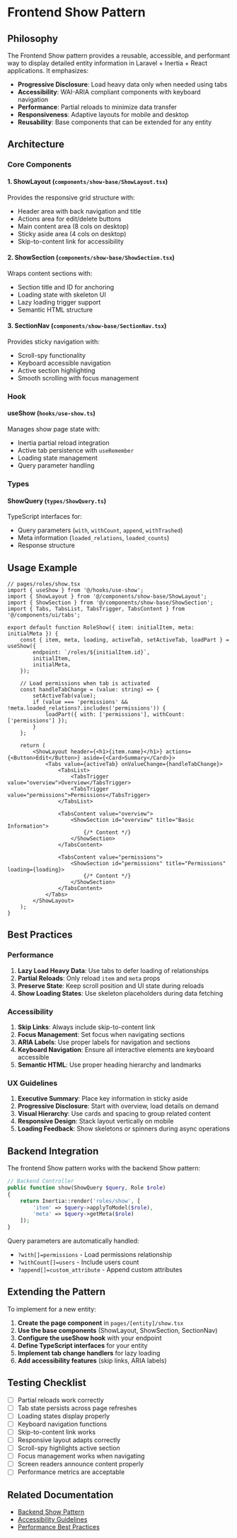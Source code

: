 # Frontend Show Pattern

## Philosophy

The Frontend Show pattern provides a reusable, accessible, and performant way to display detailed entity information in Laravel + Inertia + React applications. It emphasizes:

- **Progressive Disclosure**: Load heavy data only when needed using tabs
- **Accessibility**: WAI-ARIA compliant components with keyboard navigation
- **Performance**: Partial reloads to minimize data transfer
- **Responsiveness**: Adaptive layouts for mobile and desktop
- **Reusability**: Base components that can be extended for any entity

## Architecture

### Core Components

#### 1. ShowLayout (`components/show-base/ShowLayout.tsx`)

Provides the responsive grid structure with:

- Header area with back navigation and title
- Actions area for edit/delete buttons
- Main content area (8 cols on desktop)
- Sticky aside area (4 cols on desktop)
- Skip-to-content link for accessibility

#### 2. ShowSection (`components/show-base/ShowSection.tsx`)

Wraps content sections with:

- Section title and ID for anchoring
- Loading state with skeleton UI
- Lazy loading trigger support
- Semantic HTML structure

#### 3. SectionNav (`components/show-base/SectionNav.tsx`)

Provides sticky navigation with:

- Scroll-spy functionality
- Keyboard accessible navigation
- Active section highlighting
- Smooth scrolling with focus management

### Hook

#### useShow (`hooks/use-show.ts`)

Manages show page state with:

- Inertia partial reload integration
- Active tab persistence with `useRemember`
- Loading state management
- Query parameter handling

### Types

#### ShowQuery (`types/ShowQuery.ts`)

TypeScript interfaces for:

- Query parameters (`with`, `withCount`, `append`, `withTrashed`)
- Meta information (`loaded_relations`, `loaded_counts`)
- Response structure

## Usage Example

```tsx
// pages/roles/show.tsx
import { useShow } from '@/hooks/use-show';
import { ShowLayout } from '@/components/show-base/ShowLayout';
import { ShowSection } from '@/components/show-base/ShowSection';
import { Tabs, TabsList, TabsTrigger, TabsContent } from '@/components/ui/tabs';

export default function RoleShow({ item: initialItem, meta: initialMeta }) {
    const { item, meta, loading, activeTab, setActiveTab, loadPart } = useShow({
        endpoint: `/roles/${initialItem.id}`,
        initialItem,
        initialMeta,
    });

    // Load permissions when tab is activated
    const handleTabChange = (value: string) => {
        setActiveTab(value);
        if (value === 'permissions' && !meta.loaded_relations?.includes('permissions')) {
            loadPart({ with: ['permissions'], withCount: ['permissions'] });
        }
    };

    return (
        <ShowLayout header={<h1>{item.name}</h1>} actions={<Button>Edit</Button>} aside={<Card>Summary</Card>}>
            <Tabs value={activeTab} onValueChange={handleTabChange}>
                <TabsList>
                    <TabsTrigger value="overview">Overview</TabsTrigger>
                    <TabsTrigger value="permissions">Permissions</TabsTrigger>
                </TabsList>

                <TabsContent value="overview">
                    <ShowSection id="overview" title="Basic Information">
                        {/* Content */}
                    </ShowSection>
                </TabsContent>

                <TabsContent value="permissions">
                    <ShowSection id="permissions" title="Permissions" loading={loading}>
                        {/* Content */}
                    </ShowSection>
                </TabsContent>
            </Tabs>
        </ShowLayout>
    );
}
```

## Best Practices

### Performance

1. **Lazy Load Heavy Data**: Use tabs to defer loading of relationships
2. **Partial Reloads**: Only reload `item` and `meta` props
3. **Preserve State**: Keep scroll position and UI state during reloads
4. **Show Loading States**: Use skeleton placeholders during data fetching

### Accessibility

1. **Skip Links**: Always include skip-to-content link
2. **Focus Management**: Set focus when navigating sections
3. **ARIA Labels**: Use proper labels for navigation and sections
4. **Keyboard Navigation**: Ensure all interactive elements are keyboard accessible
5. **Semantic HTML**: Use proper heading hierarchy and landmarks

### UX Guidelines

1. **Executive Summary**: Place key information in sticky aside
2. **Progressive Disclosure**: Start with overview, load details on demand
3. **Visual Hierarchy**: Use cards and spacing to group related content
4. **Responsive Design**: Stack layout vertically on mobile
5. **Loading Feedback**: Show skeletons or spinners during async operations

## Backend Integration

The frontend Show pattern works with the backend Show pattern:

```php
// Backend Controller
public function show(ShowQuery $query, Role $role)
{
    return Inertia::render('roles/show', [
        'item' => $query->applyToModel($role),
        'meta' => $query->getMeta($role)
    ]);
}
```

Query parameters are automatically handled:

- `?with[]=permissions` - Load permissions relationship
- `?withCount[]=users` - Include users count
- `?append[]=custom_attribute` - Append custom attributes

## Extending the Pattern

To implement for a new entity:

1. **Create the page component** in `pages/[entity]/show.tsx`
2. **Use the base components** (ShowLayout, ShowSection, SectionNav)
3. **Configure the useShow hook** with your endpoint
4. **Define TypeScript interfaces** for your entity
5. **Implement tab change handlers** for lazy loading
6. **Add accessibility features** (skip links, ARIA labels)

## Testing Checklist

- [ ] Partial reloads work correctly
- [ ] Tab state persists across page refreshes
- [ ] Loading states display properly
- [ ] Keyboard navigation functions
- [ ] Skip-to-content link works
- [ ] Responsive layout adapts correctly
- [ ] Scroll-spy highlights active section
- [ ] Focus management works when navigating
- [ ] Screen readers announce content properly
- [ ] Performance metrics are acceptable

## Related Documentation

- [Backend Show Pattern](../backend/show-pattern.md)
- [Accessibility Guidelines](../reference/accessibility.md)
- [Performance Best Practices](../reference/performance.md)
